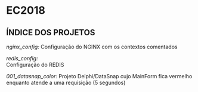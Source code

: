 # EC2018

## ÍNDICE DOS PROJETOS

*nginx_config:* 
Configuração do NGINX com os contextos comentados

*redis_config:*  
Configuração do REDIS

*001_datasnap_color:* 
Projeto Delphi/DataSnap cujo MainForm fica vermelho enquanto atende a uma requisição (5 segundos)